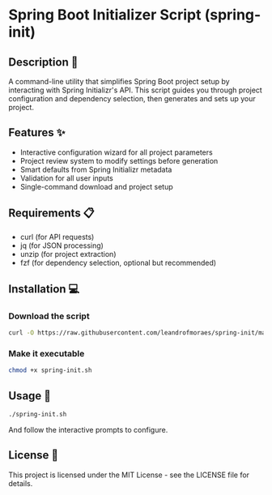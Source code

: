 # Spring Boot Initializer Script (spring-init)

## Description 📖
A command-line utility that simplifies Spring Boot project setup by interacting with Spring Initializr's API. This script guides you through project configuration and dependency selection, then generates and sets up your project.

## Features ✨
- Interactive configuration wizard for all project parameters
- Project review system to modify settings before generation
- Smart defaults from Spring Initializr metadata
- Validation for all user inputs
- Single-command download and project setup

## Requirements 📋

- curl (for API requests)
- jq (for JSON processing)
- unzip (for project extraction)
- fzf (for dependency selection, optional but recommended)

## Installation 💻

### Download the script
```bash
curl -O https://raw.githubusercontent.com/leandrofmoraes/spring-init/main/spring-init.sh
```

### Make it executable
```bash
chmod +x spring-init.sh
```

## Usage 🚀
```bash
./spring-init.sh
```
And follow the interactive prompts to configure.


## License 📄
This project is licensed under the MIT License - see the LICENSE file for details.

